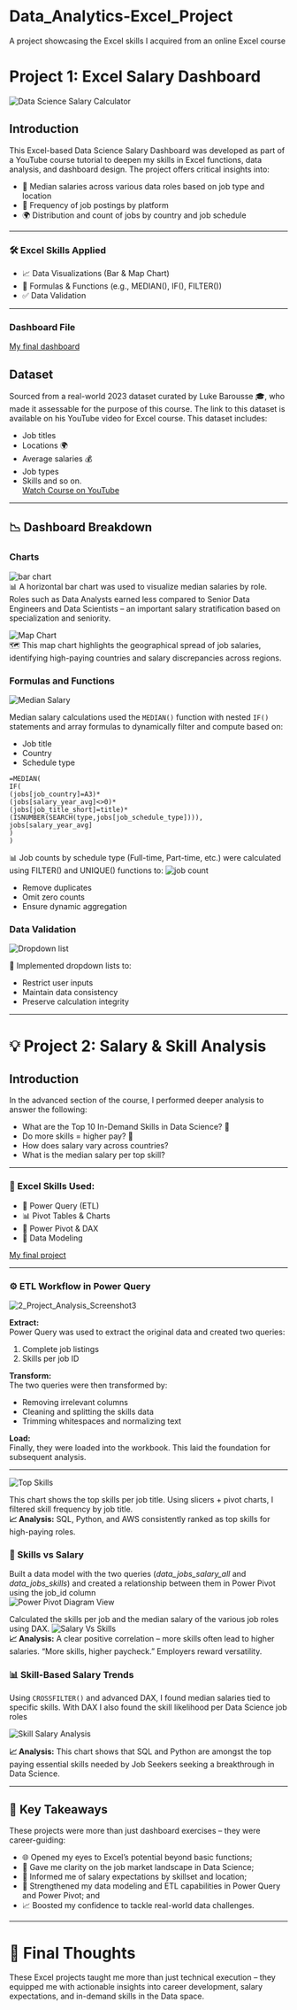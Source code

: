 # Data_Analytics-Excel_Project
A project showcasing the Excel skills I acquired from an online Excel course

# Project 1: Excel Salary Dashboard    
 ![Data Science Salary Calculator](https://github.com/user-attachments/assets/9e470431-7542-4304-a501-955fbd574ab0)  

## Introduction  
This Excel-based Data Science Salary Dashboard was developed as part of a YouTube course tutorial to deepen my skills in Excel functions, data analysis, and dashboard design. The project offers critical insights into:  
-	📍 Median salaries across various data roles based on job type and location
-	🧭 Frequency of job postings by platform
-	🌍 Distribution and count of jobs by country and job schedule  
________________________________________
### 🛠️ Excel Skills Applied  
- 📈 Data Visualizations (Bar & Map Chart)
-	🧮 Formulas & Functions (e.g., MEDIAN(), IF(), FILTER())
-	✅ Data Validation  
________________________________________

### Dashboard File
[My final dashboard](Project_1-Dashboard)  

## Dataset  
Sourced from a real-world 2023 dataset curated by Luke Barousse 🎓, who made it assessable for the purpose of this course. The link to this dataset is available on his YouTube video for Excel course. This dataset includes:
-	Job titles
-	Locations 🌍
-	Average salaries 💰
-	Job types
-	Skills and so on.  
[Watch Course on YouTube](https://www.youtube.com/watch?v=pCJ15nGFgVg&t=38046s&pp=0gcJCbAJAYcqIYzv)  
________________________________________
## 📉 Dashboard Breakdown  
### Charts   
![bar chart](https://github.com/user-attachments/assets/30cdd386-e1d4-4ec1-b2eb-0263e51e846e)  
📊 A horizontal bar chart was used to visualize median salaries by role. Roles such as Data Analysts earned less compared to Senior Data Engineers and Data Scientists – an important salary stratification based on specialization and seniority.  

![Map Chart](https://github.com/user-attachments/assets/e61dcdd8-8b0c-41d4-8522-e52e3b458656)  
🗺️ This map chart highlights the geographical spread of job salaries, identifying high-paying countries and salary discrepancies across regions.  
### Formulas and Functions  
![Median Salary](https://github.com/user-attachments/assets/5ba1eb50-7888-40d0-9a7d-17ebd660a1d0)  

Median salary calculations used the `MEDIAN()` function with nested `IF()` statements and array formulas to dynamically filter and compute based on:
- Job title
- Country
-	Schedule type  
```
=MEDIAN(
IF(
(jobs[job_country]=A3)*
(jobs[salary_year_avg]<>0)*
(jobs[job_title_short]=title)*
(ISNUMBER(SEARCH(type,jobs[job_schedule_type]))),
jobs[salary_year_avg]
)
)
```

📊 Job counts by schedule type (Full-time, Part-time, etc.) were calculated using FILTER() and UNIQUE() functions to:
![job count](https://github.com/user-attachments/assets/6164a59e-601c-4ef6-8c3e-123d5616c8b2)  

-	Remove duplicates
-	Omit zero counts
-	Ensure dynamic aggregation

### Data Validation  
![Dropdown list](https://github.com/user-attachments/assets/eebcfd62-1bf9-46f4-9684-bbec4f0bfb27)  

📌 Implemented dropdown lists to:
-	Restrict user inputs
-	Maintain data consistency
-	Preserve calculation integrity

________________________________________  

# 💡 Project 2: Salary & Skill Analysis  

## Introduction  
In the advanced section of the course, I performed deeper analysis to answer the following:
-	What are the Top 10 In-Demand Skills in Data Science? 🧠
-	Do more skills = higher pay? 💼
-	How does salary vary across countries?
-	What is the median salary per top skill?
________________________________________
### 🧰 Excel Skills Used:  
-	🔄 Power Query (ETL)
-	📊 Pivot Tables & Charts
-	🧠 Power Pivot & DAX
-	🧬 Data Modeling  

[My final project](Project_2-Analysis)  
________________________________________
### ⚙️ ETL Workflow in Power Query  
![2_Project_Analysis_Screenshot3](https://github.com/user-attachments/assets/73fe6184-7654-4d08-9d9c-9c269840a17b)  

**Extract:**    
Power Query was used to extract the original data and created two queries:
1.	Complete job listings
2.	Skills per job ID  

**Transform:**  
The two queries were then transformed by:  
-	Removing irrelevant columns
-	Cleaning and splitting the skills data 
-	Trimming whitespaces and normalizing text  

**Load:**  
Finally, they were loaded into the workbook. This laid the foundation for subsequent analysis.  
________________________________________
![Top Skills](https://github.com/user-attachments/assets/b3399e4b-0f5d-4eed-82af-ec879a804755)  

This chart shows the top skills per job title. Using slicers + pivot charts, I filtered skill frequency by job title.  
**📈 Analysis:** SQL, Python, and AWS consistently ranked as top skills for high-paying roles.  

### 💸 Skills vs Salary 
Built a data model with the two queries (*data_jobs_salary_all* and *data_jobs_skills*) and created a relationship between them in Power Pivot using the job_id column   
![Power Pivot Diagram View](https://github.com/user-attachments/assets/5e43f5ca-57e4-4930-9d4a-c0cac1d0a9f8)  

Calculated the skills per job and the median salary of the various job roles using DAX. 
![Salary Vs  Skills](https://github.com/user-attachments/assets/916c460a-fe3c-4190-a08f-66de4a6c8919)  
**📈 Analysis:** A clear positive correlation – more skills often lead to higher salaries. “More skills, higher paycheck.” Employers reward versatility.  

### 📊 Skill-Based Salary Trends  
Using `CROSSFILTER()` and advanced DAX, I found median salaries tied to specific skills. With DAX I also found the skill likelihood per Data Science job roles  

![Skill Salary Analysis](https://github.com/user-attachments/assets/e9720d1a-e812-47e4-a61d-9347e09ecf35)  

**📈 Analysis:** This chart shows that SQL and Python are amongst the top paying essential skills needed by Job Seekers seeking a breakthrough in Data Science.  
________________________________________
## 🧠 Key Takeaways  
These projects were more than just dashboard exercises – they were career-guiding:  
-	🌐 Opened my eyes to Excel’s potential beyond basic functions;
-	💼 Gave me clarity on the job market landscape in Data Science;
-	💸 Informed me of salary expectations by skillset and location;
-	🔧 Strengthened my data modeling and ETL capabilities in Power Query and Power Pivot; and  
-	📈 Boosted my confidence to tackle real-world data challenges.    
________________________________________
# 🚀 Final Thoughts  
These Excel projects taught me more than just technical execution – they equipped me with actionable insights into career development, salary expectations, and in-demand skills in the Data space.
